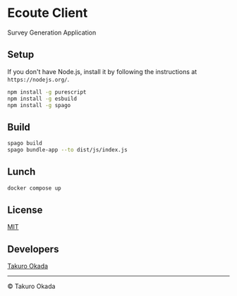 # Ecoute Client

Survey Generation Application


## Setup

If you don't have Node.js, install it by following the instructions at `https://nodejs.org/`.

```sh
npm install -g purescript
npm install -g esbuild
npm install -g spago
```


## Build

```sh
spago build
spago bundle-app --to dist/js/index.js
```


## Lunch

```sh
docker compose up
```


## License

[MIT](LICENSE)


## Developers

[Takuro Okada](mailto:mill6.plat6aux@gmail.com)


---

&copy; Takuro Okada